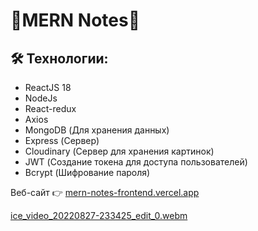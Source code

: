 # 📒MERN Notes📒

## 🛠 Технологии:
- ReactJS 18
- NodeJs
- React-redux
- Axios
- MongoDB (Для хранения данных)
- Express (Сервер)
- Cloudinary (Сервер для хранения картинок)
- JWT (Создание токена для доступа пользователей)
- Bcrypt (Шифрование пароля)

Веб-сайт 👉 [mern-notes-frontend.vercel.app](https://mern-notes-frontend.vercel.app/)


[ice_video_20220827-233425_edit_0.webm](https://user-images.githubusercontent.com/60827113/187047362-06776898-5f3e-41fa-b874-2259ae4a9657.webm)




